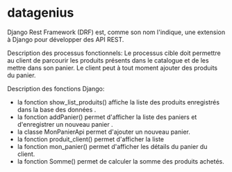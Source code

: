 # datagenius

Django Rest Framework (DRF) est, comme son nom l'indique, une extension à Django pour développer des API REST.

Description des processus fonctionnels:
Le processus cible doit permettre au client de parcourir les produits présents dans le catalogue et de les mettre dans son panier.
Le client peut à tout moment ajouter des produits du panier.

Description des fonctions Django:
* la fonction show_list_produits() affiche la liste des produits enregistrés dans la base des données .
* la fonction addPanier() permet d'afficher la liste des paniers et d'enregistrer un nouveau panier .
* la classe MonPanierApi permet d'ajouter un nouveau panier.
* la fonction produit_client() permet d'afficher la liste 
* la fonction mon_panier() permet d'afficher les détails du panier du client.
* la fonction Somme() permet de calculer la somme des produits achetés.

